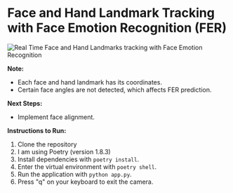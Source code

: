 # **Face and Hand Landmark Tracking with Face Emotion Recognition (FER)**
![Real Time Face and Hand Landmarks tracking with Face Emotion Recognition](_image/out_real_time.gif)

**Note:**
- Each face and hand landmark has its coordinates.
- Certain face angles are not detected, which affects FER prediction.

**Next Steps:**
- Implement face alignment.

**Instructions to Run:**
1. Clone the repository
2. I am using Poetry (version 1.8.3)
3. Install dependencies with `poetry install`.
4. Enter the virtual environment with `poetry shell`.
5. Run the application with `python app.py`.
6. Press "q" on your keyboard to exit the camera.

